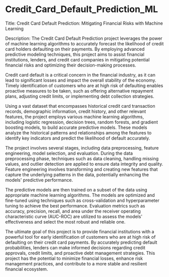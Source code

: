 # Credit_Card_Default_Prediction_ML

Title: Credit Card Default Prediction: Mitigating Financial Risks with Machine Learning

Description:
The Credit Card Default Prediction project leverages the power of machine learning algorithms to accurately forecast the likelihood of credit card holders defaulting on their payments. By employing advanced predictive modeling techniques, this project aims to assist financial institutions, lenders, and credit card companies in mitigating potential financial risks and optimizing their decision-making processes.

Credit card default is a critical concern in the financial industry, as it can lead to significant losses and impact the overall stability of the economy. Timely identification of customers who are at high risk of defaulting enables proactive measures to be taken, such as offering alternative repayment plans, adjusting credit limits, or implementing debt collection strategies.

Using a vast dataset that encompasses historical credit card transaction records, demographic information, credit history, and other relevant features, the project employs various machine learning algorithms, including logistic regression, decision trees, random forests, and gradient boosting models, to build accurate predictive models. These models analyze the historical patterns and relationships among the features to identify key indicators and predict the likelihood of default accurately.

The project involves several stages, including data preprocessing, feature engineering, model selection, and evaluation. During the data preprocessing phase, techniques such as data cleaning, handling missing values, and outlier detection are applied to ensure data integrity and quality. Feature engineering involves transforming and creating new features that capture the underlying patterns in the data, potentially enhancing the models' predictive performance.

The predictive models are then trained on a subset of the data using appropriate machine learning algorithms. The models are optimized and fine-tuned using techniques such as cross-validation and hyperparameter tuning to achieve the best performance. Evaluation metrics such as accuracy, precision, recall, and area under the receiver operating characteristic curve (AUC-ROC) are utilized to assess the models' effectiveness and select the most robust and reliable one.

The ultimate goal of this project is to provide financial institutions with a powerful tool for early identification of customers who are at high risk of defaulting on their credit card payments. By accurately predicting default probabilities, lenders can make informed decisions regarding credit approvals, credit limits, and proactive debt management strategies. This project has the potential to minimize financial losses, enhance risk management practices, and contribute to a more stable and resilient financial ecosystem.
